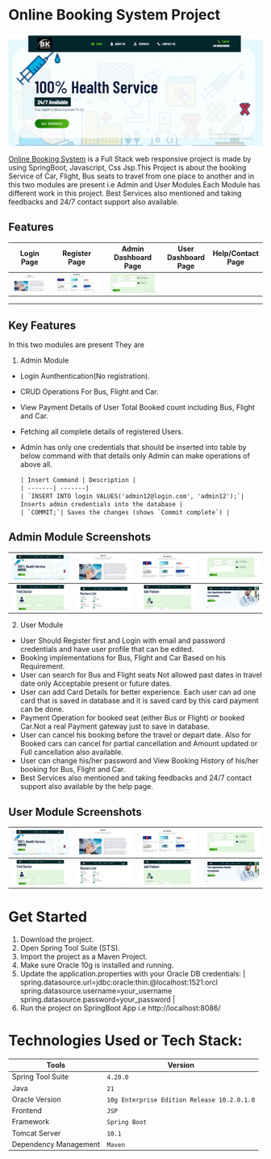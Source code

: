 # Online Booking System Project
![](https://github.com/Bhargav2662D/Doctor-Appointment-System/blob/my-new-branch/Screenshots/Screenshot1.png)

[Online Booking System](https://github.com/Bhargav2662D/Doctor-Appointment-System/tree/my-new-branch) is a Full Stack web responsive project is made by using SpringBoot, Javascript, Css Jsp.This Project is about the booking Service of Car, Flight, Bus seats to travel from one place to another and in this two modules are present i.e Admin and User Modules.Each Module has different work in this project. Best Services also mentioned and taking feedbacks and 24/7 contact support also available.

## Features

| Login Page | Register Page | Admin Dashboard Page | User Dashboard Page | Help/Contact Page |
| -------| -------| -------| -------| -------|
| ![](https://github.com/Bhargav2662D/Doctor-Appointment-System/blob/my-new-branch/Screenshots/Screenshot2.png)| ![](https://github.com/Bhargav2662D/Doctor-Appointment-System/blob/my-new-branch/Screenshots/Screenshot3.png) |    ![](https://github.com/Bhargav2662D/Doctor-Appointment-System/blob/my-new-branch/Screenshots/Screenshot4.png)  |

-----------------------------------------------

## Key Features
In this two modules are present They are
1. Admin Module
- Login Aunthentication(No registration).
- CRUD Operations For Bus, Flight and Car.
- View Payment Details of User Total Booked count including Bus, Flight and Car.
- Fetching all complete details of registered Users.
- Admin has only one credentials that should be inserted into table by below command with that details only Admin can make operations of above all.
      
      | Insert Command | Description | 
      | -------| -------|
      | `INSERT INTO login VALUES('admin12@login.com', 'admin12');`| Inserts admin credentials into the database |
      | `COMMIT;`| Saves the changes (shows `Commit complete`) |
      
## Admin Module Screenshots

| ![](https://github.com/Bhargav2662D/Doctor-Appointment-System/blob/my-new-branch/Screenshots/Screenshot1.png) | ![](https://github.com/Bhargav2662D/Doctor-Appointment-System/blob/my-new-branch/Screenshots/Screenshot2.png)| ![](https://github.com/Bhargav2662D/Doctor-Appointment-System/blob/my-new-branch/Screenshots/Screenshot3.png)| ![](https://github.com/Bhargav2662D/Doctor-Appointment-System/blob/my-new-branch/Screenshots/Screenshot4.png)|
|--------------| --------------|   --------------|  --------------|    
|  ![](https://github.com/Bhargav2662D/Doctor-Appointment-System/blob/my-new-branch/Screenshots/Screenshot5.png)| ![](https://github.com/Bhargav2662D/Doctor-Appointment-System/blob/my-new-branch/Screenshots/Screenshot6.png)| ![](https://github.com/Bhargav2662D/Doctor-Appointment-System/blob/my-new-branch/Screenshots/Screenshot7.png)| ![](https://github.com/Bhargav2662D/Doctor-Appointment-System/blob/my-new-branch/Screenshots/Screenshot8.png)|

2. User Module
- User Should Register first and Login with email and password credentials and have user profile that can be edited.
- Booking implementations for Bus, Flight and Car Based on his Requirement.
- User can search for Bus and Flight seats Not allowed past dates in travel date only Acceptable present or future dates.
- User can add Card Details for better experience. Each user can ad one card that is saved in database and it is saved card by this card payment can be done.
- Payment Operation for booked seat (either Bus or Flight) or booked Car.Not a real Payment gateway just to save in database.
- User can cancel his booking before the travel or depart date. Also for Booked cars can cancel for partial cancellation and Amount updated or Full cancellation also available.
- User can change his/her password and View Booking History of his/her booking for Bus, Flight and Car.
- Best Services also mentioned and taking feedbacks and 24/7 contact support also available by the help page. 
    
      
## User Module Screenshots

| ![](https://github.com/Bhargav2662D/Doctor-Appointment-System/blob/my-new-branch/Screenshots/Screenshot1.png) | ![](https://github.com/Bhargav2662D/Doctor-Appointment-System/blob/my-new-branch/Screenshots/Screenshot2.png)| ![](https://github.com/Bhargav2662D/Doctor-Appointment-System/blob/my-new-branch/Screenshots/Screenshot3.png)| ![](https://github.com/Bhargav2662D/Doctor-Appointment-System/blob/my-new-branch/Screenshots/Screenshot4.png)|
|--------------| --------------|   --------------|  --------------|    
|  ![](https://github.com/Bhargav2662D/Doctor-Appointment-System/blob/my-new-branch/Screenshots/Screenshot5.png)| ![](https://github.com/Bhargav2662D/Doctor-Appointment-System/blob/my-new-branch/Screenshots/Screenshot6.png)| ![](https://github.com/Bhargav2662D/Doctor-Appointment-System/blob/my-new-branch/Screenshots/Screenshot7.png)| ![](https://github.com/Bhargav2662D/Doctor-Appointment-System/blob/my-new-branch/Screenshots/Screenshot8.png)|

# Get Started
1. Download the project.
2. Open Spring Tool Suite (STS).
3. Import the project as a Maven Project.
4. Make sure Oracle 10g is installed and running.
5. Update the application.properties with your Oracle DB credentials:
    | spring.datasource.url=jdbc:oracle:thin:@localhost:1521:orcl
      spring.datasource.username=your_username
      spring.datasource.password=your_password |
6. Run the project on SpringBoot App i.e http://localhost:8086/

# Technologies Used or Tech Stack:
| Tools | Version | 
| -------| -------|
| Spring Tool Suite| `4.20.0`|
| Java| `21`|
| Oracle Version| `10g Enterprise Edition Release 10.2.0.1.0`|
| Frontend| `JSP`|
| Framework| `Spring Boot`|
| Tomcat Server| `10.1`|
| Dependency Management | `Maven`|

